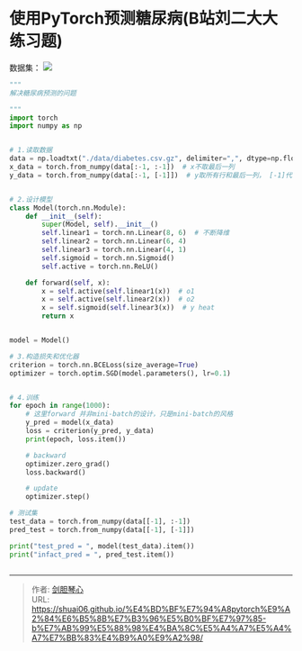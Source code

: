 # 使用PyTorch预测糖尿病(B站刘二大大练习题)

<script type="text/javascript" src="/js/src/bai.js"></script>


数据集：
![](https://geoer666-1257264766.cos.ap-beijing.myqcloud.com/20220814205751.png)



```python
"""
解决糖尿病预测的问题

"""
import torch
import numpy as np


# 1.读取数据
data = np.loadtxt("./data/diabetes.csv.gz", delimiter=",", dtype=np.float32)
x_data = torch.from_numpy(data[:-1, :-1])  # x不取最后一列
y_data = torch.from_numpy(data[:-1, [-1]])  # y取所有行和最后一列， [-1]代表是矩阵


# 2.设计模型
class Model(torch.nn.Module):
    def __init__(self):
        super(Model, self).__init__()
        self.linear1 = torch.nn.Linear(8, 6)  # 不断降维
        self.linear2 = torch.nn.Linear(6, 4)
        self.linear3 = torch.nn.Linear(4, 1)
        self.sigmoid = torch.nn.Sigmoid()
        self.active = torch.nn.ReLU()

    def forward(self, x):
        x = self.active(self.linear1(x))  # o1
        x = self.active(self.linear2(x))  # o2
        x = self.sigmoid(self.linear3(x))  # y heat
        return x


model = Model()

# 3.构造损失和优化器
criterion = torch.nn.BCELoss(size_average=True)
optimizer = torch.optim.SGD(model.parameters(), lr=0.1)


# 4.训练
for epoch in range(1000):
    # 这里forward 并非mini-batch的设计，只是mini-batch的风格
    y_pred = model(x_data)
    loss = criterion(y_pred, y_data)
    print(epoch, loss.item())

    # backward
    optimizer.zero_grad()
    loss.backward()

    # update
    optimizer.step()

# 测试集
test_data = torch.from_numpy(data[[-1], :-1])
pred_test = torch.from_numpy(data[[-1], [-1]])

print("test_pred = ", model(test_data).item())
print("infact_pred = ", pred_test.item())



```

---

> 作者: [剑胆琴心](http://shuai06.github.io)  
> URL: https://shuai06.github.io/%E4%BD%BF%E7%94%A8pytorch%E9%A2%84%E6%B5%8B%E7%B3%96%E5%B0%BF%E7%97%85-b%E7%AB%99%E5%88%98%E4%BA%8C%E5%A4%A7%E5%A4%A7%E7%BB%83%E4%B9%A0%E9%A2%98/  

